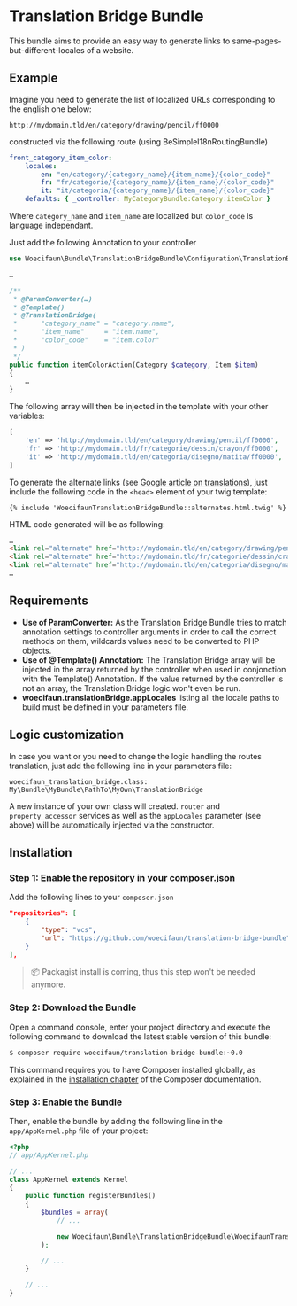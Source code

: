 # Translation Bridge Bundle

This bundle aims to provide an easy way to generate links to same-pages-but-different-locales of a website.

## Example

Imagine you need to generate the list of localized URLs corresponding to the english one below:
```
http://mydomain.tld/en/category/drawing/pencil/ff0000
```

constructed via the following route (using BeSimpleI18nRoutingBundle)

```yml
front_category_item_color:
    locales:
        en: "en/category/{category_name}/{item_name}/{color_code}"
        fr: "fr/categorie/{category_name}/{item_name}/{color_code}"
        it: "it/categoria/{category_name}/{item_name}/{color_code}"
    defaults: { _controller: MyCategoryBundle:Category:itemColor }
```

Where `category_name` and `item_name` are localized but `color_code` is language independant.

Just add the following Annotation to your controller

```php
use Woecifaun\Bundle\TranslationBridgeBundle\Configuration\TranslationBridge;

…

/**
 * @ParamConverter(…)
 * @Template()
 * @TranslationBridge(
 *      "category_name" = "category.name",
 *      "item_name"     = "item.name",
 *      "color_code"    = "item.color"
 * )
 */
public function itemColorAction(Category $category, Item $item)
{
    …
}
```

The following array will then be injected in the template with your other variables:
```php
[
    'en' => 'http://mydomain.tld/en/category/drawing/pencil/ff0000',
    'fr' => 'http://mydomain.tld/fr/categorie/dessin/crayon/ff0000',
    'it' => 'http://mydomain.tld/en/categoria/disegno/matita/ff0000',
]
```

To generate the alternate links (see [Google article on translations](https://support.google.com/webmasters/answer/189077?hl=en)), just include the following code in the `<head>` element of your twig template:

```twig
{% include 'WoecifaunTranslationBridgeBundle::alternates.html.twig' %}
```

HTML code generated will be as following:
```html
…
<link rel="alternate" href="http://mydomain.tld/en/category/drawing/pencil/ff0000" hreflang="en" />
<link rel="alternate" href="http://mydomain.tld/fr/categorie/dessin/crayon/ff0000" hreflang="fr" />
<link rel="alternate" href="http://mydomain.tld/en/categoria/disegno/matita/ff000" hreflang="it" />
…
```

## Requirements

* __Use of ParamConverter:__
As the Translation Bridge Bundle tries to match annotation settings to controller arguments in order to call the correct methods on them, wildcards values need to be converted to PHP objects.
* __Use of @Template() Annotation:__
The Translation Bridge array will be injected in the array returned by the controller when used in conjonction with the Template() Annotation. If the value returned by the controller is not an array, the Translation Bridge logic won't even be run.
* __woecifaun.translationBridge.appLocales__ listing all the locale paths to build must be defined in your parameters file.

## Logic customization

In case you want or you need to change the logic handling the routes translation, just add the following line in your parameters file:
```
woecifaun_translation_bridge.class: My\Bundle\MyBundle\PathTo\MyOwn\TranslationBridge
```

A new instance of your own class will created. `router` and `property_accessor` services as well as the `appLocales` parameter (see above) will be automatically injected via the constructor.


## Installation

### Step 1: Enable the repository in your composer.json


Add the following lines to your `composer.json`

```json
"repositories": [
    {
        "type": "vcs",
        "url": "https://github.com/woecifaun/translation-bridge-bundle"
    }
],
```

> :package: Packagist install is coming, thus this step won't be needed anymore.

### Step 2: Download the Bundle

Open a command console, enter your project directory and execute the following command to download the latest stable version of this bundle:

```bash
$ composer require woecifaun/translation-bridge-bundle:~0.0
```

This command requires you to have Composer installed globally, as explained in the [installation chapter](https://getcomposer.org/doc/00-intro.md) of the Composer documentation.

### Step 3: Enable the Bundle

Then, enable the bundle by adding the following line in the `app/AppKernel.php`
file of your project:

```php
<?php
// app/AppKernel.php

// ...
class AppKernel extends Kernel
{
    public function registerBundles()
    {
        $bundles = array(
            // ...

            new Woecifaun\Bundle\TranslationBridgeBundle\WoecifaunTranslationBridgeBundle(),
        );

        // ...
    }

    // ...
}
```
